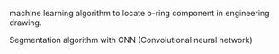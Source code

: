 machine learning algorithm to locate o-ring component in engineering drawing.

Segmentation algorithm with CNN (Convolutional neural network)

